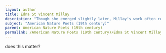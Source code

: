 ```yaml
---
layout: author
title: Edna St Vincent Millay
description: "Though she emerged slightly later, Millay's work often reflects 19th-century sensibilities regarding nature. Her lyrical poetry celebrates the beauty of the natural world and the emotional responses it evokes."
subject: "American Nature Poets (19th century)"
parent: American Nature Poets (19th century)
permalink: /American Nature Poets (19th century)/Edna St Vincent Millay/
---
```


does this matter?

